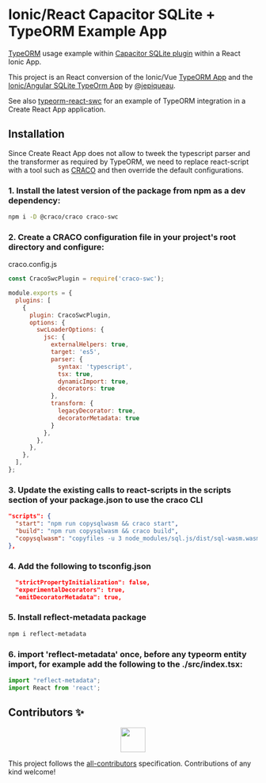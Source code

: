 # Ionic/React Capacitor SQLite + TypeORM Example App

[TypeORM](https://typeorm.io/) usage example within [Capacitor SQLite plugin](https://github.com/capacitor-community/sqlite) within a React Ionic App.

This project is an React conversion of the Ionic/Vue [TypeORM App](https://github.com/jepiqueau/vue-typeorm-app) and the [Ionic/Angular SQLite TypeOrm App](https://github.com/jepiqueau/ionic-sqlite-typeorm-app) by [@jepiqueau](https://github.com/jepiqueau).

See also [typeorm-react-swc](https://github.com/ItayGarin/typeorm-react-swc) for an example of TypeORM integration in a Create React App application.

## Installation

Since Create React App does not allow to tweek the typescript parser and the transformer as required by TypeORM, we need to replace react-script with a tool such as [CRACO](https://craco.js.org/) and then override the default configurations.

### 1. Install the latest version of the package from npm as a dev dependency:

```bash
npm i -D @craco/craco craco-swc
```

### 2. Create a CRACO configuration file in your project's root directory and configure:

craco.config.js

```js
const CracoSwcPlugin = require('craco-swc');

module.exports = {
  plugins: [
    {
      plugin: CracoSwcPlugin,
      options: {
        swcLoaderOptions: {
          jsc: {
            externalHelpers: true,
            target: 'es5',
            parser: {
              syntax: 'typescript',
              tsx: true,
              dynamicImport: true,
              decorators: true
            },
            transform: {
              legacyDecorator: true,
              decoratorMetadata: true
            }
          },
        },
      },
    },
  ],
};
```

### 3. Update the existing calls to react-scripts in the scripts section of your package.json to use the craco CLI

```json
"scripts": {
  "start": "npm run copysqlwasm && craco start",
  "build": "npm run copysqlwasm && craco build",  
  "copysqlwasm": "copyfiles -u 3 node_modules/sql.js/dist/sql-wasm.wasm public/assets"
},
```

### 4. Add the following to tsconfig.json

```json
  "strictPropertyInitialization": false,
  "experimentalDecorators": true,
  "emitDecoratorMetadata": true,
```

### 5. Install reflect-metadata package

```bash
npm i reflect-metadata
```

### 6. import 'reflect-metadata' once, before any typeorm entity import, for example add the following to the ./src/index.tsx:

```ts
import "reflect-metadata";
import React from 'react';  
```

## Contributors ✨

<!-- ALL-CONTRIBUTORS-LIST:START - Do not remove or modify this section -->
<!-- prettier-ignore-start -->
<!-- markdownlint-disable -->
<p align="center">
  <a href="https://github.com/cosentino"><img src="https://avatars.githubusercontent.com/u/376903?s=48&v=4" width="50" height="50" /></a>  
</p>
<!-- markdownlint-enable -->
<!-- prettier-ignore-end -->
<!-- ALL-CONTRIBUTORS-LIST:END -->

This project follows the [all-contributors](https://github.com/all-contributors/all-contributors) specification. Contributions of any kind welcome!
